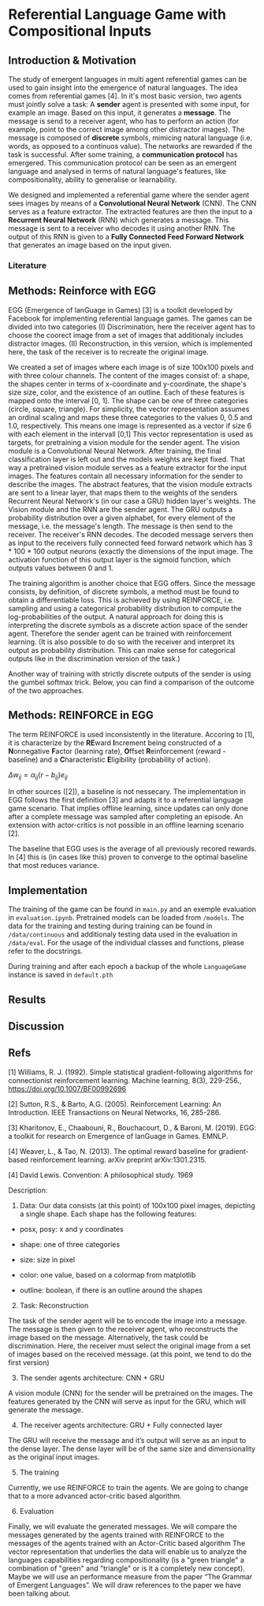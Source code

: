 # Referential Language Game with Compositional Inputs

## Introduction & Motivation
The study of emergent languages in multi agent referential games can be used to gain insight into the emergence of natural languages. The idea comes from referential games [4]. In it's most basic version, two agents must jointly solve a task: A **sender** agent is presented with some input, for example an image. Based on this input, it generates a **message**. The message is send to a receiver agent, who has to perform an action (for example, point to the correct image among other distractor images). The message is composed of **discrete** symbols, mimicing natural language (i.e. words, as opposed to a continuos value). The networks are rewarded if the task is successful. After some training, a **communication protocol** has emergered. This communication protocol can be seen as an emergent language and analysed in terms of natural language's features, like compositionality, ability to generalise or learnability.

We designed and implemented a referential game where the sender agent sees images by means of a **Convolutional Neural Network** (CNN). The CNN serves as a feature extractor. The extracted features are then the input to a **Recurrent Neural Network** (RNN) which generates a message. This message is sent to a receiver who decodes it using another RNN. The output of this RNN is given to a **Fully Connected Feed Forward Network** that generates an image based on the input given.

### Literature

## Methods: Reinforce with EGG
EGG (Emergence of lanGuage in Games) [3] is a toolkit developed by Facebook for implementing referential language games. The games can be divided into two categories (I) Discrimination, here the receiver agent has to choose the coorect image from a set of images that additionaly includes distractor images. (II) Reconstruction, in this version, which is implemented here, the task of the receiver is to recreate the original image.

We created a set of images where each image is of size 100x100 pixels and with three colour channels. The content of the images consist of: a shape, the shapes center in terms of x-coordinate and y-coordinate, the shape's size size, color, and the existence of an outline. Each of these features is mapped onto the interval \[0, 1\]. The shape can be one of three categories (circle, square, triangle). For simplicity, the vector representation assumes an ordinal scaling and maps these three categories to the values 0, 0.5 and 1.0, respectively. This means one image is represented as a vector if size 6 with each element in the intervall \[0,1\]
This vector representation is used as targets, for pretraining a vision module for the sender agent. The vision module is a Convolutional Neural Network. After training, the final classification layer is left out and the models weights are kept fixed. That way a pretrained vision module serves as a feature extractor for the input images. The features contain all necessary information for the sender to describe the images. The abstract features, that the vision module extracts are sent to a linear layer, that maps them to the weights of the senders Recurrent Neural Network's (in our case a GRU) hidden layer's weights. The Vision module and the RNN are the sender agent. The GRU outputs a probability distribution over a given alphabet, for every element of the message, i.e. the message's length. The message is then send to the receiver. The receiver's RNN decodes. The decoded message servers then as input to the receivers fully connected feed forward network which has 3 * 100 * 100 output neurons (exactly the dimensions of the input image. The activation function of this output layer is the sigmoid function, which outputs values between 0 and 1. 

The training algorithm is another choice that EGG offers. Since the message consists, by definition, of discrete symbols, a method must be found to obtain a differentiable loss. This is achieved by using REINFORCE, i.e. sampling and using a categorical probability distribution to compute the log-probabilities of the output. A natural approach for doing this is interpreting the discrete symbols as a discrete action space of the sender agent. Therefore the sender agent can be trained with reinforcement learning. (It is also possible to do so with the receiver and interpret its output as probability distribution. This can make sense for categorical outputs like in the discrimination version of the task.)

Another way of training with strictly discrete outputs of the sender is using the gumbel softmax trick. Below, you can find a comparison of the outcome of the two approaches.


## Methods: REINFORCE in EGG
The term REINFORCE is used inconsistently in the literature. Accoring to [1], it is characterize by the **RE**ward **I**ncrement being constructed of a **N**onnegative **F**actor (learning rate), **O**ffset **R**einforcement (reward - baseline) and a **C**haracteristic **E**ligibility (probability of action). 

$\Delta w_{ij} = \alpha_{ij}(r-b_{ij})e_{ij}$

In other sources ([2]), a baseline is not nessecary. The implementation in EGG follows the first definition [3] and adapts it to a referential language game scenario. That implies offline learning, since updates can only done after a complete message was sampled after completing an episode. An extension with actor-critics is not possible in an offline learning scenario [2].

The baseline that EGG uses is the average of all previously recored rewards. In [4] this is (in cases like this) proven to converge to the optimal baseline that most reduces variance.

## Implementation

The training of the game can be found in `main.py` and an exemple evaluation in `evaluation.ipynb`. Pretrained models can be loaded from `/models`. The data for the training and testing during training can be found in `/data/continuous` and additionaly testing data used in the evaluation in `/data/eval`. For the usage of the individual classes and functions, please refer to the docstrings.

During training and after each epoch a backup of the whole `LanguageGame` instance is saved in `default.pth`

## Results

## Discussion


## Refs

[1] Williams, R. J. (1992). Simple statistical gradient-following algorithms for connectionist reinforcement learning. Machine learning, 8(3), 229-256., https://doi.org/10.1007/BF00992696

[2] Sutton, R.S., & Barto, A.G. (2005). Reinforcement Learning: An Introduction. IEEE Transactions on Neural Networks, 16, 285-286.

[3] Kharitonov, E., Chaabouni, R., Bouchacourt, D., & Baroni, M. (2019). EGG: a toolkit for research on Emergence of lanGuage in Games. EMNLP.

[4] Weaver, L., & Tao, N. (2013). The optimal reward baseline for gradient-based reinforcement learning. arXiv preprint arXiv:1301.2315.

[4] David Lewis. Convention: A philosophical study. 1969

Description:

1. Data: Our data consists (at this point) of 100x100 pixel images, depicting a single shape. Each shape has the following features:

- posx, posy: x and y coordinates

- shape: one of three categories

- size: size in pixel

- color: one value, based on a colormap from matplotlib

- outline: boolean, if there is an outline around the shapes

2. Task: Reconstruction

The task of the sender agent will be to encode the image into a message. The message is then given to the receiver agent, who reconstructs the image based on the message. Alternatively, the task could be discrimination. Here, the receiver must select the original image from a set of images based on the received message. (at this point, we tend to do the first version)

3. The sender agents architecture: CNN + GRU

A vision module (CNN) for the sender will be pretrained on the images. The features generated by the CNN will serve as input for the GRU, which will generate the message.

4. The receiver agents architecture: GRU + Fully connected layer

The GRU will receive the message and it’s output will serve as an input to the dense layer. The dense layer will be of the same size and dimensionality as the original input images.

5. The training

Currently, we use REINFORCE to train the agents. We are going to change that to a more advanced actor-critic based algorithm.

6. Evaluation

Finally, we will evaluate the generated messages. We will compare the messages generated by the agents trained with REINFORCE to the messages of the agents trained with an Actor-Critic based algorithm The vector representation that underlies the data will enable us to analyze the languages capabilities regarding compositionality (is a "green triangle" a combination of "green" and "triangle" or is it a completely new concept). Maybe we will use an performance measure from the paper “The Grammar of Emergent Languages”. We will draw references to the paper we have been talking about.
